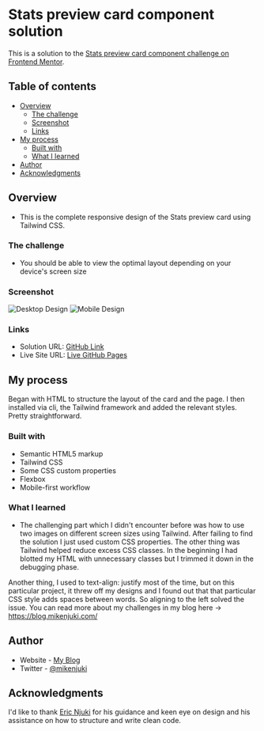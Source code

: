 # Stats preview card component solution

This is a solution to the [Stats preview card component challenge on Frontend Mentor](https://www.frontendmentor.io/challenges/stats-preview-card-component-8JqbgoU62).

## Table of contents

- [Overview](#overview)
  - [The challenge](#the-challenge)
  - [Screenshot](#screenshot)
  - [Links](#links)
- [My process](#my-process)
  - [Built with](#built-with)
  - [What I learned](#what-i-learned)
- [Author](#author)
- [Acknowledgments](#acknowledgments)

## Overview

- This is the complete responsive design of the Stats preview card using Tailwind CSS.

### The challenge

- You should be able to view the optimal layout depending on your device's screen size

### Screenshot

![Desktop Design](../stats-preview-card-component-main/design/finished-design-desktop.png)
![Mobile Design](../stats-preview-card-component-main/design/finished-design-mobile.png)

### Links

- Solution URL: [GitHub Link](https://github.com/mikenjuki/Stats-Preview-Card)
- Live Site URL: [Live GitHub Pages](https://your-live-site-url.com)

## My process

Began with HTML to structure the layout of the card and the page. I then installed via cli, the Tailwind framework
and added the relevant styles. Pretty straightforward.

### Built with

- Semantic HTML5 markup
- Tailwind CSS
- Some CSS custom properties
- Flexbox
- Mobile-first workflow

### What I learned

- The challenging part which I didn't encounter before was how to use two images on different screen sizes using Tailwind. After failing to find the solution I just used custom CSS properties. The other thing was Tailwind helped reduce excess CSS classes. In the beginning I had blotted my HTML with unnecessary classes but I trimmed it down in the debugging phase.

Another thing, I used to text-align: justify most of the time, but on this particular project, it threw off my designs and I found out that that particular CSS style adds spaces between words. So aligning to the left solved the issue. You can read more about my challenges in my blog here -> https://blog.mikenjuki.com/

## Author

- Website - [My Blog](https://blog.mikenjuki.com/)
- Twitter - [@mikenjuki](https://twitter.com/mikenjuki)

## Acknowledgments

I'd like to thank [Eric Njuki](https://github.com/ericnjuki) for his guidance and keen eye on design and his assistance on how to structure and write clean code.

